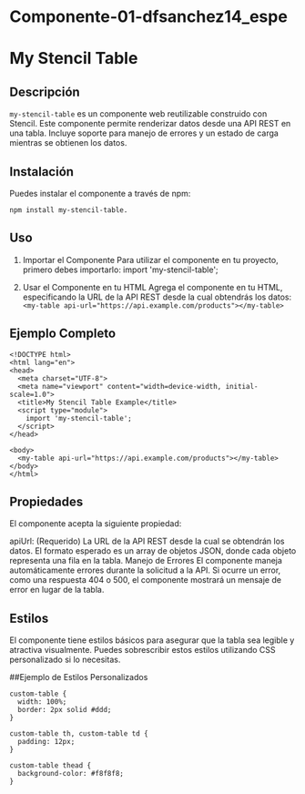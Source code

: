 # Componente-01-dfsanchez14_espe
# My Stencil Table

## Descripción

`my-stencil-table` es un componente web reutilizable construido con Stencil. Este componente permite renderizar datos desde una API REST en una tabla. Incluye soporte para manejo de errores y un estado de carga mientras se obtienen los datos.

## Instalación

Puedes instalar el componente a través de npm:





`npm install my-stencil-table.`

## Uso
1. Importar el Componente
Para utilizar el componente en tu proyecto, primero debes importarlo:
import 'my-stencil-table';

2. Usar el Componente en tu HTML
Agrega el componente en tu HTML, especificando la URL de la API REST desde la cual obtendrás los datos:
`<my-table api-url="https://api.example.com/products"></my-table>`

## Ejemplo Completo

```
<!DOCTYPE html>
<html lang="en">
<head>
  <meta charset="UTF-8">
  <meta name="viewport" content="width=device-width, initial-scale=1.0">
  <title>My Stencil Table Example</title>
  <script type="module">
    import 'my-stencil-table';
  </script>
</head>

<body>
  <my-table api-url="https://api.example.com/products"></my-table>
</body>
</html>
```
## Propiedades
El componente acepta la siguiente propiedad:

apiUrl: (Requerido) La URL de la API REST desde la cual se obtendrán los datos. El formato esperado es un array de objetos JSON, donde cada objeto representa una fila en la tabla.
Manejo de Errores
El componente maneja automáticamente errores durante la solicitud a la API. Si ocurre un error, como una respuesta 404 o 500, el componente mostrará un mensaje de error en lugar de la tabla.

## Estilos
El componente tiene estilos básicos para asegurar que la tabla sea legible y atractiva visualmente. Puedes sobrescribir estos estilos utilizando CSS personalizado si lo necesitas.

##Ejemplo de Estilos Personalizados

```
custom-table {
  width: 100%;
  border: 2px solid #ddd;
}

custom-table th, custom-table td {
  padding: 12px;
}

custom-table thead {
  background-color: #f8f8f8;
}

```
